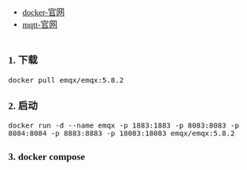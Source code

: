 <span  style="font-family: Simsun,serif; font-size: 17px; ">

- [docker-官网](https://hub.docker.com/)
- [mqtt-官网](https://www.emqx.com/zh/downloads-and-install/broker?os=Docker)

~~~

~~~

### 1. 下载

~~~
docker pull emqx/emqx:5.8.2
~~~

### 2. 启动

~~~
docker run -d --name emqx -p 1883:1883 -p 8083:8083 -p 8084:8084 -p 8883:8883 -p 18083:18083 emqx/emqx:5.8.2
~~~

### 3. docker compose

~~~
~~~

</span>